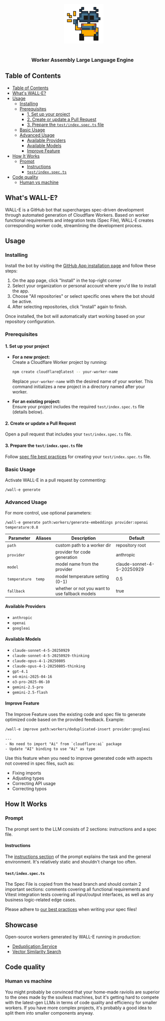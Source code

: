 <div align="center">
  <img src="./misc/readme/wall-e.png" height="128px" width="128px" />
</div>

<div align="center">
  <h3>Worker Assembly Large Language Engine</h3>
</div>

## Table of Contents

- [Table of Contents](#table-of-contents)
- [What's WALL-E?](#whats-wall-e)
- [Usage](#usage)
  - [Installing](#installing)
  - [Prerequisites](#prerequisites)
    - [1. Set up your project](#1-set-up-your-project)
    - [2. Create or update a Pull Request](#2-create-or-update-a-pull-request)
    - [3. Prepare the `test/index.spec.ts` file](#3-prepare-the-testindexspects-file)
  - [Basic Usage](#basic-usage)
  - [Advanced Usage](#advanced-usage)
    - [Available Providers](#available-providers)
    - [Available Models](#available-models)
    - [Improve Feature](#improve-feature)
- [How It Works](#how-it-works)
  - [Prompt](#prompt)
    - [Instructions](#instructions)
    - [`test/index.spec.ts`](#testindexspects)
- [Code quality](#code-quality)
  - [Human vs machine](#human-vs-machine)

## What's WALL-E?

WALL-E is a GitHub bot that supercharges spec-driven development through automated generation of Cloudflare Workers. Based on worker functional requirements and integration tests (Spec File), WALL-E creates corresponding worker code, streamlining the development process.

## Usage

### Installing

Install the bot by visiting the [GitHub App installation page](https://github.com/apps/wall-e-dni) and follow these steps:

1. On the app page, click "Install" in the top-right corner
2. Select your organization or personal account where you'd like to install the app.
3. Choose "All repositories" or select specific ones where the bot should be active. 
4. After selecting repositories, click "Install" again to finish.

Once installed, the bot will automatically start working based on your repository configuration.

### Prerequisites

#### 1. Set up your project
- **For a new project:**  
  Create a Cloudflare Worker project by running:
  ```sh
  npm create cloudflare@latest -- your-worker-name
  ```
  Replace `your-worker-name` with the desired name of your worker. This command initializes a new project in a directory named after your worker.

- **For an existing project:**  
  Ensure your project includes the required `test/index.spec.ts` file (details below).

#### 2. Create or update a Pull Request

Open a pull request that includes your `test/index.spec.ts` file.

#### 3. Prepare the `test/index.spec.ts` file

Follow [spec file best practices](wiki/spec_file_best_practices.md/) for creating your `test/index.spec.ts` file.

### Basic Usage

Activate WALL-E in a pull request by commenting:

```
/wall-e generate
```

### Advanced Usage

For more control, use optional parameters:

```
/wall-e generate path:workers/generate-embeddings provider:openai temperature:0.8
```

| Parameter     | Aliases | Description                                    | Default                  |
| ------------- | ------- | ---------------------------------------------- | ------------------------ |
| `path`        |         | custom path to a worker dir                    | repository root          |
| `provider`    |         | provider for code generation                   | anthropic                |
| `model`       |         | model name from the provider                   | claude-sonnet-4-5-20250929 |
| `temperature` | `temp`  | model temperature setting (0-1)                | 0.5                      |
| `fallback`    |         | whether or not you want to use fallback models | true                     |

#### Available Providers

- `anthropic`
- `openai`
- `googleai`

#### Available Models

- `claude-sonnet-4-5-20250929`
- `claude-sonnet-4-5-20250929-thinking`
- `claude-opus-4-1-20250805`
- `claude-opus-4-1-20250805-thinking`
- `gpt-4.1`
- `o4-mini-2025-04-16`
- `o3-pro-2025-06-10`
- `gemini-2.5-pro`
- `gemini-2.5-flash`

#### Improve Feature

The Improve Feature uses the existing code and spec file to generate optimized code based on the provided feedback. Example:

```
/wall-e improve path:workers/deduplicated-insert provider:googleai

---
- No need to import "Ai" from `cloudflare:ai` package
- Update "AI" binding to use "Ai" as type
```

Use this feature when you need to improve generated code with aspects not covered in spec files, such as:

- Fixing imports
- Adjusting types
- Correcting API usage
- Correcting typos

## How It Works
### Prompt

The prompt sent to the LLM consists of 2 sections: instructions and a spec file.

#### Instructions

The [instructions section](src/prompt/markdown/generate_worker.md) of the prompt explains the task and the general environment. It's relatively static and shouldn't change too often.

#### `test/index.spec.ts`

The Spec File is copied from the head branch and should contain 2 important sections: comments covering all functional requirements and Vitest integration tests covering all input/output interfaces, as well as any business logic-related edge cases.

Please adhere to [our best practices](wiki/spec_file_best_practices.md) when writing your spec files!

## Showcase

Open-source workers generated by WALL-E running in production:

- [Deduplication Service](https://github.com/1712n/dedup-service)
- [Vector Similarity Search](https://github.com/1712n/vector-similarity-search)

## Code quality
### Human vs machine

You might probably be convinced that your home-made raviolis are superior to the ones made by the soulless machines, but it's getting hard to compete with the latest-gen LLMs in terms of code quality and efficiency for smaller workers. If you have more complex projects, it's probably a good idea to split them into smaller components anyway.
